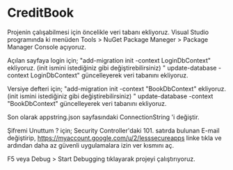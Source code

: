# CreditBook 


Projenin çalışabilmesi için öncelikle veri tabanı ekliyoruz.
Visual Studio programında ki menüden Tools > NuGet Package Maneger > Package Manager Console açıyoruz.

Açılan sayfaya login için;
"add-migration init -context LoginDbContext" ekliyoruz. (init ismini istediğiniz gibi değiştirebilirsiniz)
" update-database -context LoginDbContext" güncelleyerek veri tabanını ekliyoruz.

Versiye defteri için;
"add-migration init -context "BookDbContext" ekliyoruz. (init ismini istediğiniz gibi değiştirebilirsiniz)
" update-database -context "BookDbContext" güncelleyerek veri tabanını ekliyoruz.

Son olarak appstring.json sayfasındaki ConnectionString 'i değiştir.

Şifremi Unuttum ? için;
Security Controller'daki 101. satırda bulunan E-mail değiştirip, https://myaccount.google.com/u/2/lesssecureapps
linke tıkla ve ardından daha az güvenli uygulamalara izin ver kısmını aç.

F5 veya Debug > Start Debugging tıklayarak projeyi çalıştırıyoruz.

